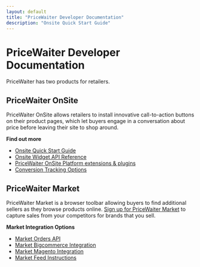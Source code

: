 ```yaml
---
layout: default
title: "PriceWaiter Developer Documentation"
description: "Onsite Quick Start Guide"
---
```


# PriceWaiter Developer Documentation

PriceWaiter has two products for retailers.

## PriceWaiter OnSite

PriceWaiter OnSite allows retailers to install innovative call-to-action buttons on their product pages, which let buyers engage in a conversation about price before leaving their site to shop around.

**Find out more**

- <a href="/widget/00_quick_start.html">Onsite Quick Start Guide</a>
- <a href="/api/reference.html">Onsite Widget API Reference</a>
- <a href="/platforms/integrations.html">PriceWaiter OnSite Platform extensions &amp; plugins</a>
- <a href="/conversion/tracking.html">Conversion Tracking Options</a>

## PriceWaiter Market

PriceWaiter Market is a browser toolbar allowing buyers to find additional sellers as they browse products online.
<a href="https://market.pricewaiter.com/retailers">Sign up for PriceWaiter Market</a> to capture sales from your competitors for brands that you sell.

**Market Integration Options**

- <a href="market/order_api.html">Market Orders API</a>
- <a href="market/bc_app.html">Market Bigcommerce Integration</a>
- <a href="market/magento_app.html">Market Magento Integration</a>
- <a href="market/feed_format.html">Market Feed Instructions</a>
